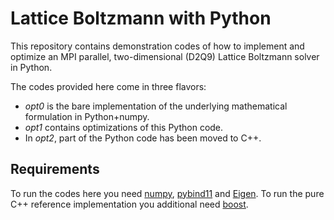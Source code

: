 Lattice Boltzmann with Python
=============================

This repository contains demonstration codes of how to implement and optimize
an MPI parallel, two-dimensional (D2Q9) Lattice Boltzmann solver in Python.

The codes provided here come in three flavors:
- *opt0* is the bare implementation of the underlying mathematical formulation
in Python+numpy.
- *opt1* contains optimizations of this Python code.
- In *opt2*, part of the Python code has been moved to C++. 

Requirements
------------

To run the codes here you need [numpy](https://www.numpy.org/), [pybind11](https://github.com/pybind/pybind11) and [Eigen](https://eigen.tuxfamily.org/). To run the pure C++ reference implementation you additional need [boost](https://www.boost.org/). 